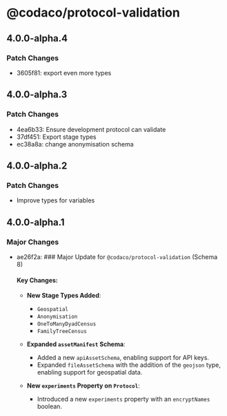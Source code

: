 # @codaco/protocol-validation

## 4.0.0-alpha.4

### Patch Changes

- 3605f81: export even more types

## 4.0.0-alpha.3

### Patch Changes

- 4ea6b33: Ensure development protocol can validate
- 37df451: Export stage types
- ec38a8a: change anonymisation schema

## 4.0.0-alpha.2

### Patch Changes

- Improve types for variables

## 4.0.0-alpha.1

### Major Changes

- ae26f2a: ### Major Update for `@codaco/protocol-validation` (Schema 8)

  #### Key Changes:

  - **New Stage Types Added**:

    - `Geospatial`
    - `Anonymisation`
    - `OneToManyDyadCensus`
    - `FamilyTreeCensus`

  - **Expanded `assetManifest` Schema**:

    - Added a new `apiAssetSchema`, enabling support for API keys.
    - Expanded `fileAssetSchema` with the addition of the `geojson` type, enabling support for geospatial data.

  - **New `experiments` Property on `Protocol`**:
    - Introduced a new `experiments` property with an `encryptNames` boolean.
